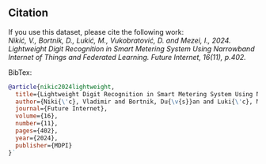 ## Citation
If you use this dataset, please cite the following work:  <br>
*Nikić, V., Bortnik, D., Lukić, M., Vukobratović, D. and Mezei, I., 2024. Lightweight Digit Recognition in Smart Metering System Using Narrowband Internet of Things and Federated Learning. Future Internet, 16(11), p.402.*

BibTex:
```bibtex
@article{nikic2024lightweight,
  title={Lightweight Digit Recognition in Smart Metering System Using Narrowband Internet of Things and Federated Learning},
  author={Niki{\'c}, Vladimir and Bortnik, Du{\v{s}}an and Luki{\'c}, Milan and Vukobratovi{\'c}, Dejan and Mezei, Ivan},
  journal={Future Internet},
  volume={16},
  number={11},
  pages={402},
  year={2024},
  publisher={MDPI}
}`
